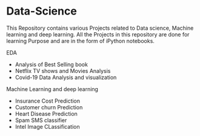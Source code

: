 # Data-Science 

This Repository contains various Projects related to Data science, Machine learning and deep learning. All the Projects in this repository are done for learning Purpose and are in the form of iPython notebooks. 

EDA 

- Analysis of Best Selling book 
- Netflix TV shows and Movies Analysis 
- Covid-19 Data Analysis and visualization 

Machine Learning and deep learning 

- Insurance Cost Prediction 
- Customer churn Prediction 
- Heart Disease Prediction 
- Spam SMS classifier 
- Intel Image CLassification 
